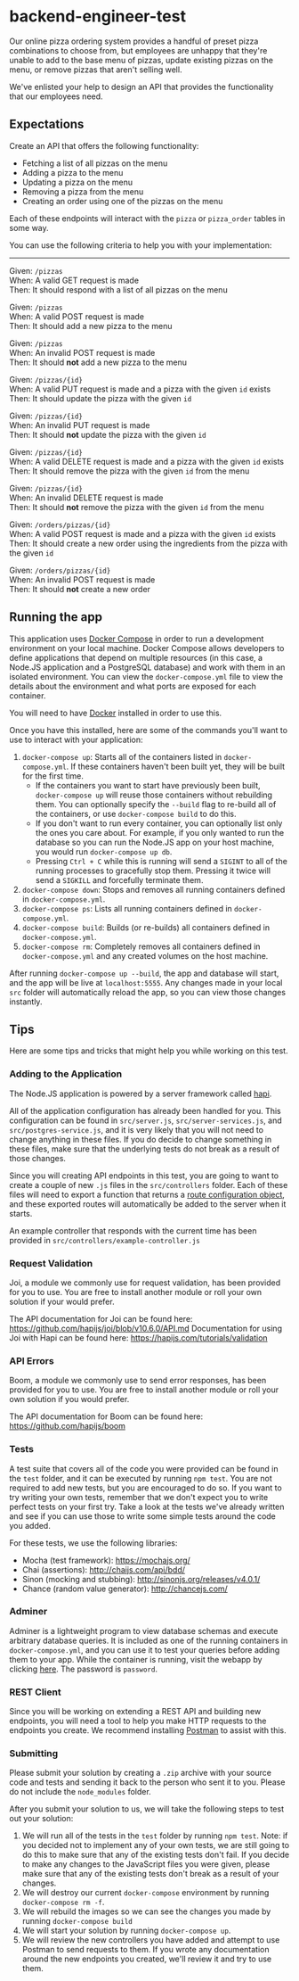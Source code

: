 # backend-engineer-test

Our online pizza ordering system provides a handful of preset pizza combinations to choose from, but employees are
unhappy that they're unable to add to the base menu of pizzas, update existing pizzas on the menu, or remove pizzas
that aren't selling well.

We've enlisted your help to design an API that provides the functionality that our employees need.

## Expectations

Create an API that offers the following functionality:

- Fetching a list of all pizzas on the menu
- Adding a pizza to the menu
- Updating a pizza on the menu
- Removing a pizza from the menu
- Creating an order using one of the pizzas on the menu

Each of these endpoints will interact with the `pizza` or `pizza_order` tables in some way.

You can use the following criteria to help you with your implementation:

---

Given: `/pizzas`  
When: A valid GET request is made  
Then: It should respond with a list of all pizzas on the menu

Given: `/pizzas`  
When: A valid POST request is made  
Then: It should add a new pizza to the menu

Given: `/pizzas`  
When: An invalid POST request is made  
Then: It should **not** add a new pizza to the menu

Given: `/pizzas/{id}`  
When: A valid PUT request is made and a pizza with the given `id` exists  
Then: It should update the pizza with the given `id`

Given: `/pizzas/{id}`  
When: An invalid PUT request is made  
Then: It should **not** update the pizza with the given `id`

Given: `/pizzas/{id}`  
When: A valid DELETE request is made and a pizza with the given `id` exists  
Then: It should remove the pizza with the given `id` from the menu

Given: `/pizzas/{id}`  
When: An invalid DELETE request is made  
Then: It should **not** remove the pizza with the given `id` from the menu

Given: `/orders/pizzas/{id}`  
When: A valid POST request is made and a pizza with the given `id` exists  
Then: It should create a new order using the ingredients from the pizza with the given `id`

Given: `/orders/pizzas/{id}`  
When: An invalid POST request is made  
Then: It should **not** create a new order

## Running the app

This application uses [Docker Compose](https://docs.docker.com/compose/overview/) in order to run a development environment
on your local machine. Docker Compose allows developers to define applications that depend on multiple resources (in this
case, a Node.JS application and a PostgreSQL database) and work with them in an isolated environment.  You can view the
`docker-compose.yml` file to view the details about the environment and what ports are exposed for each container.

You will need to have [Docker](https://store.docker.com/search?type=edition&offering=community)
installed in order to use this.

Once you have this installed, here are some of the commands you'll want to use to interact with your application:

1. `docker-compose up`: Starts all of the containers listed in `docker-compose.yml`. If these containers haven't been built
   yet, they will be built for the first time.
    - If the containers you want to start have previously been built, `docker-compose up` will reuse those containers without
      rebuilding them. You can optionally specify the `--build` flag to re-build all of the containers, or use `docker-compose build`
      to do this.
    - If you don't want to run every container, you can optionally list only the ones you care about.  For example, if you
      only wanted to run the database so you can run the Node.JS app on your host machine, you would run
      `docker-compose up db`.
    - Pressing `Ctrl + C` while this is running will send a `SIGINT` to all of the running processes to gracefully stop them.
      Pressing it twice will send a `SIGKILL` and forcefully terminate them.
2. `docker-compose down`: Stops and removes all running containers defined in `docker-compose.yml`.
3. `docker-compose ps`: Lists all running containers defined in `docker-compose.yml`.
4. `docker-compose build`: Builds (or re-builds) all containers defined in `docker-compose.yml`.
5. `docker-compose rm`: Completely removes all containers defined in `docker-compose.yml` and any created volumes on the
   host machine.

After running `docker-compose up --build`, the app and database will start, and the app will be live at `localhost:5555`.
Any changes made in your local `src` folder will automatically reload the app, so you can view those changes instantly.

## Tips

Here are some tips and tricks that might help you while working on this test.

### Adding to the Application

The Node.JS application is powered by a server framework called [hapi](https://hapijs.com/).

All of the application configuration has already been handled for you. This configuration can be found in `src/server.js`,
`src/server-services.js`, and `src/postgres-service.js`, and it is very likely that you will not need to change anything in
these files.  If you do decide to change something in these files, make sure that the underlying tests do not break as a result
of those changes.

Since you will creating API endpoints in this test, you are going to want to create a couple of new
`.js` files in the `src/controllers` folder.  Each of these files will need to export a function that returns a
[route configuration object](https://hapijs.com/api#route-configuration), and these exported routes will automatically
be added to the server when it starts.

An example controller that responds with the current time has been provided in `src/controllers/example-controller.js`

### Request Validation

Joi, a module we commonly use for request validation, has been provided for you to use.  You are free to install another module
or roll your own solution if your would prefer.

The API documentation for Joi can be found here: https://github.com/hapijs/joi/blob/v10.6.0/API.md
Documentation for using Joi with Hapi can be found here: https://hapijs.com/tutorials/validation

### API Errors

Boom, a module we commonly use to send error responses, has been provided for you to use.  You are free to install another module
or roll your own solution if you would prefer.

The API documentation for Boom can be found here: https://github.com/hapijs/boom

### Tests

A test suite that covers all of the code you were provided can be found in the `test` folder, and it can be executed by running
`npm test`.  You are not required to add new tests, but you are encouraged to do so.  If you want to try writing your own tests,
remember that we don't expect you to write perfect tests on your first try.  Take a look at the tests we've already written and
see if you can use those to write some simple tests around the code you added.

For these tests, we use the following libraries:

- Mocha (test framework): https://mochajs.org/
- Chai (assertions): http://chaijs.com/api/bdd/
- Sinon (mocking and stubbing): http://sinonjs.org/releases/v4.0.1/
- Chance (random value generator): http://chancejs.com/

### Adminer

Adminer is a lightweight program to view database schemas and execute arbitrary database queries.  It is included as one of
the running containers in `docker-compose.yml`, and you can use it to test your queries before adding them to your app.
While the container is running, visit the webapp by clicking [here](http://localhost:8080/?pgsql=db&username=postgres&db=postgres&ns=public).
The password is `password`.

### REST Client

Since you will be working on extending a REST API and building new endpoints, you will need a tool to help you make HTTP requests
to the endpoints you create.  We recommend installing [Postman](https://www.getpostman.com/) to assist with this.

### Submitting

Please submit your solution by creating a `.zip` archive with your source code and tests and sending it back to the person who
sent it to you.  Please do not include the `node_modules` folder.

After you submit your solution to us, we will take the following steps to test out your solution:

1. We will run all of the tests in the `test` folder by running `npm test`.  Note: if you decided not to implement any of
   your own tests, we are still going to do this to make sure that any of the existing tests don't fail.  If you decide to
   make any changes to the JavaScript files you were given, please make sure that any of the existing tests don't break
   as a result of your changes.
2. We will destroy our current `docker-compose` environment by running `docker-compose rm -f`.
3. We will rebuild the images so we can see the changes you made by running `docker-compose build`
4. We will start your solution by running `docker-compose up`.
5. We will review the new controllers you have added and attempt to use Postman to send requests to them.  If you wrote any
   documentation around the new endpoints you created, we'll review it and try to use them.
